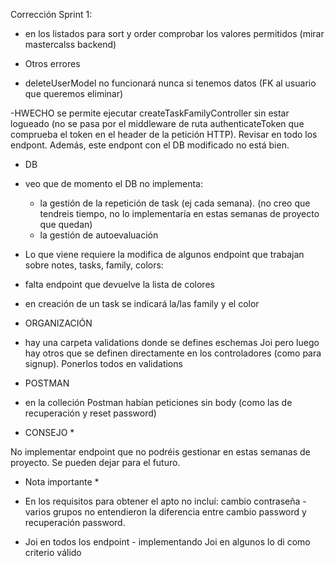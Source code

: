 Corrección Sprint 1:

- en los listados para sort y order comprobar los valores permitidos (mirar mastercalss backend)

- Otros errores

* deleteUserModel no funcionará nunca si tenemos datos (FK al usuario que queremos eliminar)

-HWECHO se permite ejecutar createTaskFamilyController sin estar logueado (no se pasa por el middleware de ruta authenticateToken que comprueba el token en el header de la petición HTTP). Revisar en todo los endpont. Además, este endpont con el DB modificado no está bien.

- DB

* veo que de momento el DB no implementa:

  - la gestión de la repetición de task (ej cada semana). (no creo que tendreis tiempo, no lo implementaría en estas semanas de proyecto que quedan)
  - la gestión de autoevaluación

* Lo que viene requiere la modifica de algunos endpoint que trabajan sobre notes, tasks, family, colors:

* falta endpoint que devuelve la lista de colores
* en creación de un task se indicará la/las family y el color

- ORGANIZACIÓN

* hay una carpeta validations donde se defines eschemas Joi pero luego hay otros que se definen directamente en los controladores (como para signup). Ponerlos todos en validations

- POSTMAN

* en la colleción Postman habían peticiones sin body (como las de recuperación y reset password)

- CONSEJO \*

No implementar endpoint que no podréis gestionar en estas semanas de proyecto. Se pueden dejar para el futuro.

- Nota importante \*

- En los requisitos para obtener el apto no incluí:
  cambio contraseña - varios grupos no entendieron la diferencia entre cambio password y recuperación password.
- Joi en todos los endpoint - implementando Joi en algunos lo di como criterio válido
